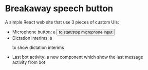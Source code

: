 # Breakaway speech button

A simple React web site that use 3 pieces of custom UIs:

- Microphone button: a <button> to start/stop microphone input
- Dictation interims: a <p> to show dictation interims
- Last bot activity: a new component which show the last message activity from bot
